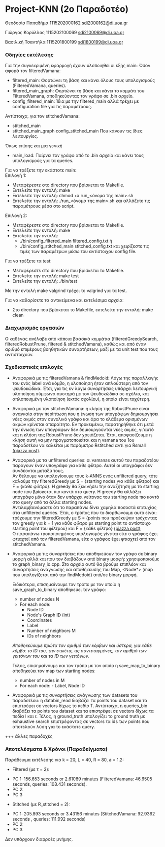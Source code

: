 # Project-KNN (2o Παραδοτέο)

Θεοδοσία Παπαδήμα 1115202000162  sdi2000162@di.uoa.gr

Γιώργος Κορύλλος 1115202100069  sdi2100069@di.uoa.gr

Βασιλική Τσαντήλα 1115201800199  sdi1800199@di.uoa.gr

### Οδηγίες εκτέλεσης
Για την συγκεκριμένη εφαρμογή έχουν υλοποιηθεί οι εξής main:
Όσον αφορά τον filteredVamana:
* filtered_main: Φορτώνει τη βάση και κάνει όλους τους υπολογισμούς (FilteredVamana, queries).
* filtered_main_graph: Φορτώνει τη βάση και κάνει το κομμάτι του FilteredVamana, αποθηκεύοντας τον γράφο σε .bin αρχείο.
* config_filtered_main: Ίδια με την filtered_main αλλά τρέχει με configuration file για τις παραμέτρους.

Αντίστοιχα, για τον stitchedVamana:
* stitched_main
* stitched_main_graph
config_stitched_main
Που κάνουν τις ίδιες λειτουργίες.

Όπως επίσης και μια γενική
* main_load: Παίρνει τον γράφο από το .bin αρχείο και κάνει τους υπολογισμούς για τα queries.

Για να τρέξετε την εκάστοτε main:      
Επιλογή 1:
* Μεταφέρεστε στο directory που βρίσκεται το Makefile.
* Εκτελείτε την εντολή: make
* Εκτελείτε την εντολή: chmod +x run_<όνομα της main>.sh
* Εκτελείτε την εντολή: ./run_<όνομα της main>.sh
και αλλάζετε τις παραμέτρους μέσα στο script.

Επιλογή 2:
* Μεταφέρεστε στο directory που βρίσκεται το Makefile.
* Εκτελείτε την εντολή: make
* Εκτελείτε την εντολή: 
	- ./bin/config_filtered_main filtered_config.txt ή
 	- ./bin/config_stitched_main stitched_config.txt
και χειρίζεστε τις τιμές των παραμέτρων μέσω του αντίστοιχου config file.

Για να τρέξετε τα test:
* Μεταφέρεστε στο directory που βρίσκεται το Makefile.
* Εκτελείτε την εντολή: make test
* Εκτελείτε την εντολή: ./bin/test

Με την εντολή make valgrind τρέχει το valgrind για τα test.

Για να καθαρίσετε τα αντικείμενα και εκτελέσιμα αρχεία:
* Στο directory που βρίσκεται το Makefile, εκτελείτε την εντολή: make clean

### Διαχωρισμός εργασιών

Ο καθένας ανέλαβε από κάποια βαασικά κομμάτια (filteredGreedySearch, filteredRobustPrune, filtered & stitchedVamana), καθώς και από έναν αριθμό επιμέρους βοηθητικών συναρτήσεων, μαζί με τα unit test που τους αντιστοιχούν.

### Σχεδιαστικές επιλογές

* Αναφορικά με τις filteredVamana & findMedoid: Λόγω της παραλλαγής του ενός label ανά κόμβο, η υλοποίηση ήταν απλούστερη από τον ψευδοκώδικα. Έτσι, για τις εν λόγω συναρτήσεις υπάρχει λειτουργική υλοποίηση σύμφωνα αυστηρά με τον ψευδοκώδικα σε σχόλιο, και απλοποιημένη υλοποίηση (εκτός σχολίου), η οποία είναι ταχύτερη.

* Αναφορικά με τον stitchedVamana: η κλήση της RobustPrune είναι αναγκαία στην περίπτωση που η ένωση των υπογράφων δημιουργήσει νέες ακμές στον συνολικό γράφο και άρα το κλάδεμα ορισμένων ακμών κρίνεται απαραίτητο. Εν προκειμένω, παρατηρήθηκε ότι μετά την ένωση των υπογράφων δεν δημιουργούνται νέες ακμές, γι'αυτό και η κλήση της RobustPrune δεν χρειάζεται. Έτσι, αποφασίζουμε η κλήση αυτή να μην πραγματοποιείται και η vamana του 1ου παραδοτέου να καλείται με παράμετρο Rstitched αντί για Rsmall [(piazza post)](https://piazza.com/class/m1kh0ggogpyg0/post/72). 

* Αναφορικά με τα unfiltered queries: οι vamanas αυτού του παραδοτέου παράγουν έναν υπογράφο για κάθε φίλτρο. Αυτοί οι υπογράφοι δεν συνδέονται μεταξύ τους.    
  Αν θέλουμε να υπολογίσουμε τους k-ANNS ενός unfiltered query, τότε καλούμε την filteredGreedy με S = {starting nodes για κάθε φίλτρο} και F = {κάθε φίλτρο}. Η greedy θα ξεκινήσει την αναζήτηση με το starting node που βρίσκεται πιο κοντά στο query. Η greedy θα αλλάξει υπογράφο μόνο όταν δεν υπάρχει γείτονας του starting node πιο κοντά στο query από τα άλλα starting nodes.    
  Αντιλαμβανόμαστε ότι το παραπάνω δίνει χαμηλά ποσοστά επιτυχίας στα unfiltered queries. Έτσι, ο τρόπος που το διορθώνουμε αυτό είναι: τρέχουμε την filteredGreedy με S = {points που προέκυψαν τρέχοντας τον greedy για k = 1 για κάθε φίλτρο με starting point το αντίστοιχο starting point του φίλτρου} και F = {κάθε φίλτρο} [(piazza post)](https://piazza.com/class/m1kh0ggogpyg0/post/70)   
  Ο παραπάνω τροποποιημένος υπολογισμός γίνεται είτε ο γράφος έχει φτιαχτεί από τον filteredVamana, είτε ο γράφος έχει φτιαχτεί από τον stitchedVamana.   

* Αναφορικά με τις συναρτήσεις που αποθηκεύουν τον γράφο σε binary μορφή αλλά και που τον διαβάζουν από binary μορφή: χρησιμοποιούμε το graph_binary_io.cpp. Στο αρχείο αυτό θα βρούμε επιπλέον και συναρτήσεις ανάγνωσης και αποθήκευσης του Map<int>, <Node*> (map που υπολογίζεται από την findMedoid) από/σε binary μορφή.
    
    Ειδικότερα, επισημαίνουμε τον τρόπο με τον οποίο η save_graph_to_binary αποθηκεύει τον γράφο:
    - number of nodes N
    - For each node:
        - Node ID
        - Node's Graph ID (int)
        - Coordinates 
        - Label
        - Number of neighbors M
        - IDs of neighbors

    *Αποθηκεύουμε πρώτα τον αριθμό των κόμβων και ύστερα, για κάθε κόμβο: το ID του, την ετικέτα, τις συντεταγμένες, τον αριθμό των γειτόνων του και τα ID των γειτόνων.*

    Τέλος, επισημαίνουμε και τον τρόπο με τον οποίο η save_map_to_binary αποθηκεύει τον map των starting nodes:
  - number of nodes in M
  - For each node:
        - Label, Node ID

* Αναφορικά με τις συναρτήσεις ανάγνωσης των datasets του παραδοτέου: η databin_read διαβάζει τα points του dataset και τα επιστρέφει σε vectors δίχως το πεδίο T. Αντίστοιχα, η queries_bin διαβάζει τα points του dataset και τα επιστρέφει σε vectors δίχως τα πεδία l και r. Τέλος, η ground_truth υπολογίζει το ground truth με exhaustive search επιστρέφοντας σε vectors τα ids των points που αποτελούν λύση για το εκάστοτε query. 



+++ άλλες παραδοχές


### Αποτελέσματα & Χρόνοι (Παραδείγματα)

Παράδειγμα εκτέλεσης για k = 20, L = 40, R = 80, a = 1.2:

* Filtered (με τ = 2):
- PC 1: 156.653 seconds or 2.61089 minutes (FilteredVamana: 46.6505 seconds, queries: 108.431 seconds).
- PC 2:
- PC 3:

* Stitched (με R_stitched = 2):
- PC 1: 205.893 seconds or 3.43156 minutes (StitchedVamana: 92.9362 seconds , queries: 111.992 seconds)
- PC 2:
- PC 3:

Δεν υπάρχουν διαρροές μνήμης.
